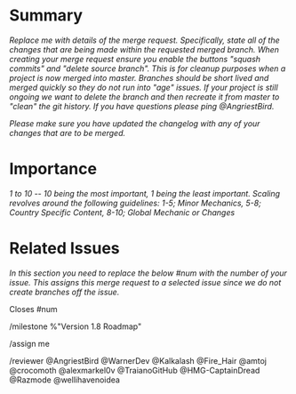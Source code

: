 # Summary

_Replace me with details of the merge request. Specifically, state all of the changes that are being made within the requested merged branch._
_When creating your merge request ensure you enable the buttons "squash commits" and "delete source branch". This is for cleanup purposes when a project is now merged into master. Branches should be short lived and merged quickly so they do not run into "age" issues. If your project is still ongoing we want to delete the branch and then recreate it from master to "clean" the git history. If you have questions please ping @AngriestBird._


_Please make sure you have updated the changelog with any of your changes that are to be merged._

# Importance

_1 to 10 -- 10 being the most important, 1 being the least important. Scaling revolves around the following guidelines: 1-5; Minor Mechanics, 5-8; Country Specific Content, 8-10; Global Mechanic or Changes_

# Related Issues

_In this section you need to replace the below #num with the number of your issue. This assigns this merge request to a selected issue since we do not create branches off the issue._

Closes #num

/milestone %"Version 1.8 Roadmap"

/assign me

/reviewer @AngriestBird @WarnerDev @Kalkalash @Fire_Hair @amtoj @crocomoth @alexmarkel0v @TraianoGitHub @HMG-CaptainDread @Razmode @wellihavenoidea
